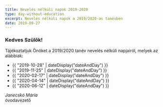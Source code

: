 ```yaml
---
title: Nevelés nélküli napok 2019-2020
type: day-without-education
excerpt: Nevelés nélküli napok a 2019/2020-as tanévben
date: 2019-09-27
---
```


### Kedves Szülők!

Tájékoztatjuk Önöket a 2019/2020 tanév nevelés nélküli napjairól, melyek az alábbiak:

<ul>
    <li>{{ "2019-10-28" | dateDisplay("dateAndDay") }}</li>
    <li>{{ "2019-11-25" | dateDisplay("dateAndDay") }}</li>
    <li>{{ "2020-02-17" | dateDisplay("dateAndDay") }}</li>
    <li>{{ "2020-04-14" | dateDisplay("dateAndDay") }}</li>
    <li>{{ "2020-06-12" | dateDisplay("dateAndDay") }}</li>
</ul>

*Janecskó Mária*<br>
óvodavezető